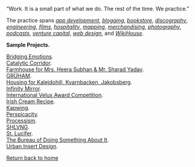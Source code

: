 “Work. It is a small part of what we do. The rest of the time. We practice.”

The practice spans [_app development_](https://github.com/kvshvl), [_blogging_](https://medium.com/@kvshvl), [_bookstore_](https://www.instamojo.com/kvshvl), [_discography_](https://soundcloud.com/kvshvl), [_engineering_](https://sketchfab.com/WikiHouseBOM), [_films_](https://www.youtube.com/channel/UCQCznCqUhALucLSk6N8ROPA/playlists), [_hospitality_](https://www.airbnb.co.in/users/show/21563871), [_mapping_](https://www.openstreetmap.org/user/KVSHVL), [_merchandising_](https://kvshvl.threadless.com), [_photography_](https://instagram.com/kvshvl), [_podcasts_](https://anchor.fm/kvshvl), [_venture capital_](https://angel.co/kvshvl), [_web design_](https://studiodetail.co.in), and [_WikiHouse_](https://www.wikihouse.cc).

**Sample Projects.**

[Bridging Emotions](https://kvshvl.github.io/bridgingemotions.html).    
[Catalytic Corridor](https://kvshvl.github.io/catalyticcorridor.html).    
[Farmhouse for Mrs. Heera Subhan & Mr. Sharad Yadav](https://kvshvl.github.io/farmhouseformrsheerasubhanmrsharadyadav.html).    
[GRÜHAM](https://kvshvl.github.io/GRÜHAM.html).    
[Housing for Kalejdohill, Kvarnbacken, Jakobsberg](https://kvshvl.github.io/housingforkalejdohillkvarnbackenjakobsberg.html).    
[Infinity Mirror](https://kvshvl.github.io/infinitymirror.html).    
[International Velux Award Competition](https://kvshvl.github.io/internationalveluxawardcompetition.html).    
[Irish Cream Recipe](https://kvshvl.github.io/irishcreamrecipe.html).    
[Kapwing](https://kvshvl.github.io/kapwing.html).    
[Perspicacity](https://kvshvl.github.io/perspicacity.html).    
[Processism](https://kvshvl.github.io/processism.html).    
[SHLVNG](https://kvshvl.github.io/shlvng.html).    
[St. Lucifer](https://kvshvl.github.io/stlucifer.html).    
[The Bureau of Doing Something About It](https://kvshvl.github.io/thebureauofdoingsomethingaboutit.html).    
[Urban Insert Design](https://kvshvl.github.io/urbaninsertdesign.html).    

[Return back to home](https://kvshvl.github.io/index.html)
